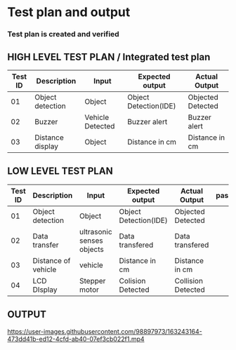 
# Test plan and output

### Test plan is created and verified

## HIGH LEVEL TEST PLAN / Integrated test plan

| Test ID | Description | Input | Expected output | Actual Output | 
| --- | --- | --- | --- | --- | 
| 01 | Object detection | Object | Object Detection(IDE) | Objected Detected | 
| 02 | Buzzer | Vehicle Detected  | Buzzer alert | Buzzer alert | 
| 03 | Distance display | Object | Distance in cm  | Distance in cm |


## LOW LEVEL TEST PLAN

| Test ID | Description | Input | Expected output | Actual Output | passed/not |
| --- | --- | --- | --- | --- | --- |
| 01 | Object detection | Object | Object Detection(IDE) | Objected Detected | 
| 02 | Data transfer | ultrasonic senses objects | Data transfered | Data transfered |
| 03 | Distance of vehicle | vehicle | Distance in cm  | Distance in cm |
| 04 | LCD DIsplay | Stepper motor | Colision Detected | Collision Detected |

## OUTPUT

https://user-images.githubusercontent.com/98897973/163243164-473dd41b-ed12-4cfd-ab40-07ef3cb022f1.mp4

